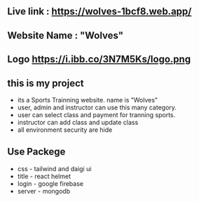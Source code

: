 ## Live link : https://wolves-1bcf8.web.app/
## Website Name : "Wolves"
## Logo https://i.ibb.co/3N7M5Ks/logo.png
## this is my project
- its a Sports Trainning website. name is "Wolves"
- user, admin and instructor can use this many category.
- user can select class and payment for tranning sports.
- instructor can add class and update class
- all environment security are hide


## Use Packege
- css - tailwind and daigi ui
- title - react helmet
- login - google firebase
- server - mongodb